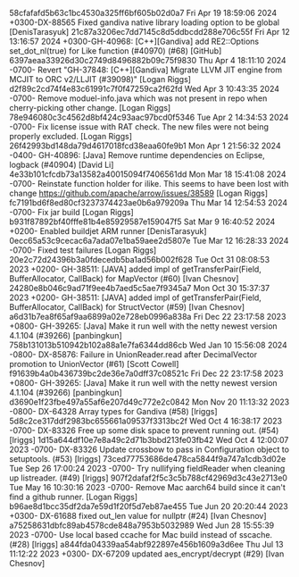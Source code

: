 58cfafafd5b63c1bc4530a325ff6bf605b02d0a7 Fri Apr 19 18:59:06 2024 +0300-DX-88565 Fixed gandiva native library loading option to be global [DenisTarasyuk]
21c87a3206ec7dd7145c8d5ddbcdd288e706c55f Fri Apr 12 13:16:57 2024 +0300-GH-40968: [C++][Gandiva] add  RE2::Options set_dot_nl(true) for Like function (#40970) (#68) [GitHub]
6397aeaa33926d30c2749d8496882b09c75f9830 Thu Apr 4 18:11:10 2024 -0700- Revert "GH-37848: [C++][Gandiva] Migrate LLVM JIT engine from MCJIT to ORC v2/LLJIT (#39098)" [Logan Riggs]
d2f89c2cd74f4e83c61991c7f0f47259ca2f62fd Wed Apr 3 10:43:35 2024 -0700- Remove moduel-info.java which was not present in repo when cherry-picking other change. [Logan Riggs]
78e946080c3c4562d8bf424c93aac97bcd0f5346 Tue Apr 2 14:34:53 2024 -0700- Fix license issue with RAT check. The new files were not being properly excluded. [Logan Riggs]
26f42993bd148da79d4617018fcd38eaa60fe9b1 Mon Apr 1 21:56:32 2024 -0400- GH-40896: [Java] Remove runtime dependencies on Eclipse, logback (#40904) [David Li]
4e33b101cfcdb73a13582a40015094f7406561dd Mon Mar 18 15:41:08 2024 -0700- Reinstate function holder for ilike. This seems to have been lost with change https://github.com/apache/arrow/issues/38589 [Logan Riggs]
fc7191bd6f8ed80cf3237374423ae0b6a979209a Thu Mar 14 12:54:53 2024 -0700- Fix jar build [Logan Riggs]
b931f87892bf40fffe81b4e85929587e159047f5 Sat Mar 9 16:40:52 2024 +0200- Enabled buildjet ARM runner [DenisTarasyuk]
0ecc65a53c9cecac6a7ada07e1ba59aee2d5807e Tue Mar 12 16:28:33 2024 -0700- Fixed test failures [Logan Riggs]
20e2c72d24396b3a0fdecedb5ba1ad56b002f628 Tue Oct 31 08:08:53 2023 +0200- GH-38511: [JAVA] added impl of getTransferPair(Field, BufferAllocator, CallBack) for MapVector (#60) [Ivan Chesnov]
24280e8b046c9ad71f9ee4b7aed5c5ae7f9345a7 Mon Oct 30 15:37:37 2023 +0200- GH-38511: [JAVA] added impl of getTransferPair(Field, BufferAllocator, CallBack) for StructVector (#59) [Ivan Chesnov]
a6d31b7ea8f65af9aa6899a02e728eb0996a838a Fri Dec 22 23:17:58 2023 +0800- GH-39265: [Java] Make it run well with the netty newest version 4.1.104 (#39266) [panbingkun]
758b131013b510942b102a88a1e7fa6344dd86cb Wed Jan 10 15:56:08 2024 -0800- DX-85876: Failure in UnionReader.read after DecimalVector promotion to UnionVector (#61) [Scott Cowell]
f91639b4a0b436739bc2de36e7a0dff37c08521c Fri Dec 22 23:17:58 2023 +0800- GH-39265: [Java] Make it run well with the netty newest version 4.1.104 (#39266) [panbingkun]
d3690e1f23fbe497a55af6e207d49c772e2c0842 Mon Nov 20 11:13:32 2023 -0800- DX-64328 Array types for Gandiva (#58) [lriggs]
5d8c2ce317ddf2983bc655661a09537f3313bc2f Wed Oct 4 16:38:17 2023 -0700- DX-83326 Free up some disk space to prevent running out. (#54) [lriggs]
1d15a644df10e7e8a49c2d71b3bbd213fe03fb42 Wed Oct 4 12:00:07 2023 -0700- DX-83326 Update crossbow to pass in Configuration object to setuptools. (#53) [lriggs]
73ced77753686de478ca5844f9a747a1cdb3d02e Tue Sep 26 17:00:24 2023 -0700- Try nullifying fieldReader when cleaning up listreader. (#49) [lriggs]
907f2dafaf2f5c3c5b788cf42969d3c43e2713e0 Tue May 16 10:30:16 2023 -0700- Remove Mac aarch64 build since it can't find a github runner. [Logan Riggs]
b96ae8d1bcc35df2da7e59d1f20f5d7eb87ae455 Tue Jun 20 20:20:44 2023 +0300- DX-61688 fixed out_len value for nullptr (#24) [Ivan Chesnov]
a75258631dbfc89ab4578cde848a7953b5032989 Wed Jun 28 15:55:39 2023 -0700- Use local based ccache for Mac build instead of sscache. (#28) [lriggs]
a844fda04339aa54abf922897e456b1609a3d6ee Thu Jul 13 11:12:22 2023 +0300- DX-67209 updated aes_encrypt/decrypt (#29) [Ivan Chesnov]
